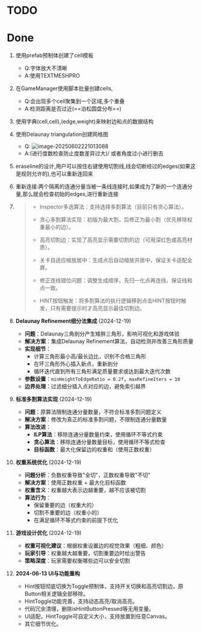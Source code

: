 # TODO



# Done

1. 使用prefab预制体创建了cell模板
   - Q:字体放大不清晰
   - A:使用TEXTMESHPRO
2. 在GameManager使用脚本批量创建cells,
   - Q:会出现多个cell聚集到一个区域,多个重叠
   - A:检测距离是否过近(==泊松圆盘分布==)
3. 使用字典(cell,cell),(edge,weight)来映射边和点的数据结构
4. 使用Delaunay triangulation创建网格图
   - Q:
     ![image-20250602221013088](https://raw.githubusercontent.com/stingo1218/pic/main/Typoraimage-20250602221013088.png)
   - A:(进行度数检查防止度数差异过大)/ 或者角度过小进行删去
5. eraseline的设计,用户可以按住右键使用切割线,线会切断经过的edges(如果这是规则允许的),也可以重新连回来
6. 重新连接:两个隔离的连通分量当被一条线连接时,如果成为了新的一个连通分量,那么就会检查初始的edges,进行重新连接
7. > - Inspector多选算法：支持选择多割算法（目前只有贪心算法）。
   >
   > - 贪心多割算法实现：初版为最大割，后修正为最小割（优先移除权重最小的边）。
   >
   > - 高亮切割边：实现了高亮显示需要切割的边（可用深红色或高亮材质）。
   >
   > - 关卡自适应缩放居中：生成点后自动缩放并居中，保证关卡适配全屏。
   >
   > - 修正连线错位问题：调整生成顺序，先归一化点再连线，保证线和点一致。
   >
   > - HINT按钮触发：将多割算法的执行逻辑移到点击HINT按钮时触发，只有需要提示时才高亮显示最佳切割边。

8. **Delaunay Refinement细分法集成** (2024-12-19)
   - **问题**：Delaunay三角剖分产生矮胖三角形，影响可视化和游戏体验
   - **解决方案**：集成Delaunay Refinement算法，自动检测并改善三角形质量
   - **实现细节**：
     - 计算三角形最小高/最长边比，识别不合格三角形
     - 在坏三角形外心插入新点，重新剖分
     - 循环迭代直到所有三角形满足质量要求或达到最大迭代次数
   - **参数设置**：`minHeightToEdgeRatio = 0.2f`，`maxRefineIters = 10`
   - **边界处理**：过滤细分插入点对应的边，避免索引越界

9. **标准多割算法实现** (2024-12-19)
   - **问题**：原算法限制连通分量数量，不符合标准多割问题定义
   - **解决方案**：修改为真正的标准多割问题，不限制连通分量数量
   - **算法改进**：
     - **ILP算法**：移除连通分量数量约束，使用循环不等式约束
     - **贪心算法**：移除连通分量数量目标，使用循环不等式检查
     - **目标函数**：最大化保留边的权重和（使用正数权重）

10. **权重系统优化** (2024-12-19)
    - **问题分析**：负数权重导致"全切"，正数权重导致"不切"
    - **解决方案**：使用正数权重 + 最大化目标函数
    - **权重含义**：权重越大表示边越重要，越不应该被切割
    - **算法行为**：
      - 保留重要的边（权重大的）
      - 切割不重要的边（权重小的）
      - 在满足循环不等式约束的前提下优化

11. **游戏设计优化** (2024-12-19)
    - **权重可视化建议**：根据权重设置边的视觉效果（粗细、颜色）
    - **玩家引导**：权重越大越重要，切割重要边时给出警告
    - **策略深度**：玩家需要权衡哪些边可以安全切割

12. **2024-06-13 UI与功能重构**
    - Hint按钮彻底切换为Toggle预制体，支持开关切换和高亮切割边，原Button相关逻辑全部移除。
    - HintToggle功能完善，支持动态高亮/取消高亮。
    - 代码冗余清理，删除isHintButtonPressed等无用变量。
    - UI适配，HintToggle可自定义大小，支持放置到任意Canvas。
    - 其它细节优化。


